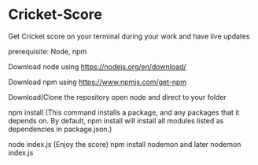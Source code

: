 # Cricket-Score
Get Cricket score on your terminal during your work and have live updates


prerequisite: Node, npm


Download node using https://nodejs.org/en/download/


Download npm using https://www.npmjs.com/get-npm

Download/Clone the repository
open node and direct to your folder


npm install (This command installs a package, and any packages that it depends on. By default, npm install will install all modules listed as dependencies in package.json.)



node index.js (Enjoy the score)
npm install nodemon and later nodemon index.js
